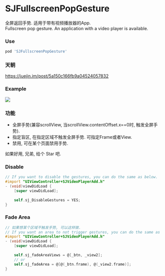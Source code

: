 # SJFullscreenPopGesture
全屏返回手势. 适用于带有视频播放器的App.    
Fullscreen pop gesture. An application with a video player is available.    

### Use
```ruby
pod 'SJFullscreenPopGesture'
```
### 天朝

https://juejin.im/post/5a150c166fb9a04524057832

### Example
<img src="https://github.com/changsanjiang/SJVideoPlayerBackGR/blob/master/SJBackGRProject/SJBackGRProject/ex1.gif" />

### 功能
- 全屏手势(兼容scrollView, 当scrollView.contentOffset.x==0时, 触发全屏手势).
- 指定盲区, 在指定区域不触发全屏手势. 可指定Frame或者View.
- 禁用, 可在某个页面禁用手势.

如果好用, 兄弟, 给个 Star 吧.

### Disable 
```Objective-C
// If you want to disable the gestures, you can do the same as below.
#import "UIViewController+SJVideoPlayerAdd.h"
- (void)viewDidLoad {
    [super viewDidLoad];
    
    self.sj_DisableGestures = YES;
}
```

### Fade Area
```Objective-C
// 如果想某个区域不触发手势, 可以这样做.
// If you want an area to not trigger gestures, you can do the same as below.
#import "UIViewController+SJVideoPlayerAdd.h"
- (void)viewDidLoad {
    [super viewDidLoad];
    
    self.sj_fadeAreaViews = @[_btn, _view2];
    // or
    self.sj_fadeArea = @[@(_btn.frame), @(_view2.frame)];
}
```

